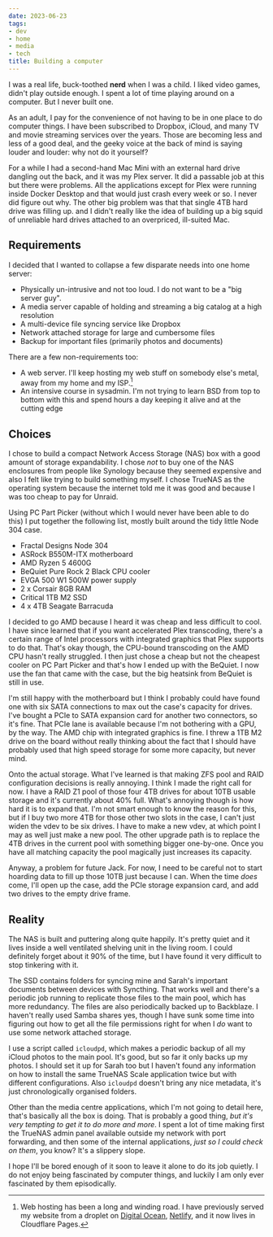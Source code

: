 ```yaml
---
date: 2023-06-23
tags:
- dev
- home
- media
- tech
title: Building a computer
---
```


I was a real life, buck-toothed **nerd** when I was a child. I liked video games, didn't play outside enough. I spent a lot of time playing around on a computer. But I never built one.

As an adult, I pay for the convenience of not having to be in one place to do computer things. I have been subscribed to Dropbox, iCloud, and many TV and movie streaming services over the years. Those are becoming less and less of a good deal, and the geeky voice at the back of mind is saying louder and louder: why not do it yourself?

For a while I had a second-hand Mac Mini with an external hard drive dangling out the back, and it was my Plex server. It did a passable job at this but there were problems. All the applications except for Plex were running inside Docker Desktop and that would just crash every week or so. I never did figure out why. The other big problem was that that single 4TB hard drive was filling up. and I didn't really like the idea of building up a big squid of unreliable hard drives attached to an overpriced, ill-suited Mac.

## Requirements
I decided that I wanted to collapse a few disparate needs into one home server:
- Physically un-intrusive and not too loud. I do not want to be a "big server guy".
- A media server capable of holding and streaming a big catalog at a high resolution
- A multi-device file syncing service like Dropbox
- Network attached storage for large and cumbersome files
- Backup for important files (primarily photos and documents)

There are a few non-requirements too:
- A web server. I'll keep hosting my web stuff on somebody else's metal, away from my home and my ISP.[^1]
- An intensive course in sysadmin. I'm not trying to learn BSD from top to bottom with this and spend hours a day keeping it alive and at the cutting edge

## Choices
I chose to build a compact Network Access Storage (NAS) box with a good amount of storage expandability. I chose *not* to buy one of the NAS enclosures from people like Synology because they seemed expensive and also I felt like trying to build something myself. I chose TrueNAS as the operating system because the internet told me it was good and because I was too cheap to pay for Unraid.

Using PC Part Picker (without which I would never have been able to do this) I put together the following list, mostly built around the tidy little Node 304 case.
- Fractal Designs Node 304
- ASRock B550M-ITX motherboard
- AMD Ryzen 5 4600G
- BeQuiet Pure Rock 2 Black CPU cooler
- EVGA 500 W1 500W power supply
- 2 x Corsair 8GB RAM
- Critical 1TB M2 SSD
- 4 x 4TB Seagate Barracuda

I decided to go AMD because I heard it was cheap and less difficult to cool. I have since learned that if you want accelerated Plex transcoding, there's a certain range of Intel processors with integrated graphics that Plex supports to do that. That's okay though, the CPU-bound transcoding on the AMD CPU hasn't really struggled. I then just chose a cheap but not the cheapest cooler on PC Part Picker and that's how I ended up with the BeQuiet. I now use the fan that came with the case, but the big heatsink from BeQuiet is still in use.

I'm still happy with the motherboard but I think I probably could have found one with six SATA connections to max out the case's capacity for drives. I've bought a PCIe to SATA expansion card for another two connectors, so it's fine. That PCIe lane is available because I'm not bothering with a GPU, by the way. The AMD chip with integrated graphics is fine. I threw a 1TB M2 drive on the board without really thinking about the fact that I should have probably used that high speed storage for some more capacity, but never mind.

Onto the actual storage. What I've learned is that making ZFS pool and RAID configuration decisions is really annoying. I think I made the right call for now. I have a RAID Z1 pool of those four 4TB drives for about 10TB usable storage and it's currently about 40% full. What's annoying though is how hard it is to expand that. I'm not smart enough to know the reason for this, but if I buy two more 4TB for those other two slots in the case, I can't just widen the vdev to be six drives. I have to make a new vdev, at which point I may as well just make a new pool. The other upgrade path is to replace the 4TB drives in the current pool with something bigger one-by-one. Once you have all matching capacity the pool magically just increases its capacity.

Anyway, a problem for future Jack. For now, I need to be careful not to start hoarding data to fill up those 10TB just because I can. When the time *does* come, I'll open up the case, add the PCIe storage expansion card, and add two drives to the empty drive frame.

## Reality
The NAS is built and puttering along quite happily. It's pretty quiet and it lives inside a well ventilated shelving unit in the living room. I could definitely forget about it 90% of the time, but I have found it very difficult to stop tinkering with it.

The SSD contains folders for syncing mine and Sarah's important documents between devices with Syncthing. That works well and there's a periodic job running to replicate those files to the main pool, which has more redundancy. The files are also periodically backed up to Backblaze. I haven't really used Samba shares yes, though I have sunk some time into figuring out how to get all the file permissions right for when I *do* want to use some network attached storage.

I use a script called `icloudpd`, which makes a periodic backup of all my iCloud photos to the main pool. It's good, but so far it only backs up my photos. I should set it up for Sarah too but I haven't found any information on how to install the same TrueNAS Scale application twice but with different configurations. Also `icloudpd` doesn't bring any nice metadata, it's just chronologically organised folders.

Other than the media centre applications, which I'm not going to detail here, that's basically all the box is doing. That is probably a good thing, *but it's very tempting to get it to do more and more*. I spent a lot of time making first the TrueNAS admin panel available outside my network with port forwarding, and then some of the internal applications, *just so I could check on them*, you know? It's a slippery slope.

I hope I'll be bored enough of it soon to leave it alone to do its job quietly. I do not enjoy being fascinated by computer things, and luckily I am only ever fascinated by them episodically.

[^1]: Web hosting has been a long and winding road. I have previously served my website from a droplet on [Digital Ocean](/post/how-this-site-works/), [Netlify](/post/getting-off-of-netlify/), and it now lives in Cloudflare Pages.